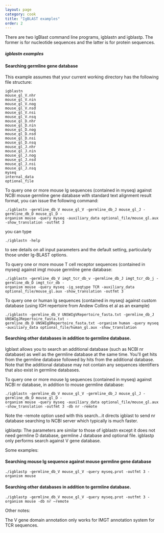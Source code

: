 ```yaml
---
layout: page
category: cook
title: "IgBLAST examples"
order: 2
---
```


There are two IgBlast command line programs, igblastn and igblastp.  The former is for nucleotide sequences and the latter is for protein sequences.

##### igblastn examples

#### Searching germline gene database 

This example assumes that your current working directory has the following file structure:

```
igblastn
mouse_gl_V.nhr
mouse_gl_V.nin
mouse_gl_V.nog
mouse_gl_V.nsd
mouse_gl_V.nsi
mouse_gl_V.nsq
mouse_gl_D.nhr
mouse_gl_D.nin
mouse_gl_D.nog
mouse_gl_D.nsd
mouse_gl_D.nsi
mouse_gl_D.nsq
mouse_gl_J.nhr
mouse_gl_J.nin
mouse_gl_J.nog
mouse_gl_J.nsd
mouse_gl_J.nsi
mouse_gl_J.nsq
myseq
internal_data
optional_file 
```

To query one or more mouse Ig sequences (contained in myseq) against NCBI mouse germline gene 
database with standard text alignment result format, you can issue the following command:

```
./igblastn -germline_db_V mouse_gl_V -germline_db_J mouse_gl_J -germline_db_D mouse_gl_D -
organism mouse -query myseq -auxiliary_data optional_file/mouse_gl.aux -show_translation -outfmt 3
```

you can type 
```
./igblastn -help
```
to see details on all input parameters and the default setting, 
particularly those under Ig-BLAST options.

To query one or more mouse T cell receptor sequences (contained in myseq) against imgt mouse germline gene database:
```
./igblastn -germline_db_V imgt_tcr_db_v -germline_db_J imgt_tcr_db_j -germline_db_D imgt_tcr_db -
organism mouse -query myseq -ig_seqtype TCR -auxiliary_data optional_file/mouse_gl.aux -show_translation -outfmt 3
```

To query one or human Ig sequences (contained in myseq) against custom database (using IGH repertoire from Andew Collins et al as an example)
```
./igblastn -germline_db_V UNSWIgVRepertoire_fasta.txt -germline_db_J UNSWIgJRepertoire_fasta.txt -
germline_db_D UNSWIgDRepertoire_fasta.txt -organism human -query myseq  -auxiliary_data optional_file/human_gl.aux -show_translation
``` 

#### Searching other databases in addition to germline database.
Igblast allows you to search an additional database (such as NCBI nr database) as well as the germline 
database at the same time.  You'll get hits from the germline database followed by hits from the additional database.
Note that the additional database may not contain any sequences identifiers that also exist in germline databases.  

To query one or more mouse Ig sequences (contained in myseq) against NCBI nr database, in addition to mouse germline database:
```
./igblastn -germline_db_V mouse_gl_V -germline_db_J mouse_gl_J -germline_db_D mouse_gl_D -
organism mouse -query myseq -auxiliary_data optional_file/mouse_gl.aux -show_translation -outfmt 3 -db nr -remote 
```

Note the -remote option used with this search...it directs igblast to send nr database 
searching to NCBI server which typically is much faster.
 
igblastp:
The parameters are similar to those of igblastn except it does not need germline D database, germline J 
database and optional file.  igblastp only performs search against V gene database.

Some examples:
  
#### Searching mouse Ig sequence against mouse germline gene database
 
 ```
./igblastp -germline_db_V mouse_gl_V -query myseq.prot -outfmt 3 -organism mouse
```

#### Searching other databases in addition to germline database.

```
./igblastp -germline_db_V mouse_gl_V -query myseq.prot -outfmt 3 -organism mouse -db nr –remote
```

Other notes:

The V gene domain annotation only works for IMGT annotation system for TCR sequences.


